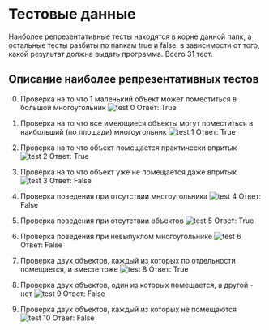 # Тестовые данные
Наиболее репрезентативные тесты находятся в корне данной папк, а остальные тесты разбиты по папкам true и false, в зависимости от того, какой результат должна выдать программа. Всего 31 тест.

## Описание наиболее репрезентативных тестов
0) Проверка на то что 1 маленький объект может поместиться в большой многоугольник
![test 0](0.jpg "test 0")
Ответ: True

1) Проверка на то что все имеющиеся объекты могут поместиться в наибольший (по площади) многоугольник
![test 1](1.jpg "test 1")
Ответ: True

2) Проверка на то что объект помещается практически впритык
![test 2](2.jpg "test 2")
Ответ: True

3) Проверка на то что объект уже не помещается даже впритык
![test 3](3.jpg "test 3")
Ответ: False

4) Проверка поведения при отсутствии многоугольника
![test 4](4.jpg "test 4")
Ответ: False

5) Проверка поведения при отсутствии объектов
![test 5](5.jpg "test 5")
Ответ: True

6) Проверка поведения при невыпуклом многоугольнике
![test 6](6.jpg "test 6")
Ответ: False

8) Проверка двух объектов, каждый из которых по отдельности помещается, и вместе тоже
![test 8](8.jpg "test 8")
Ответ: True

9) Проверка двух объектов, один из которых помещается, а другой - нет
![test 9](9.jpg "test 9")
Ответ: False

10) Проверка двух объектов, каждый из которых не помещаются
![test 10](10.jpg "test 10")
Ответ: False
